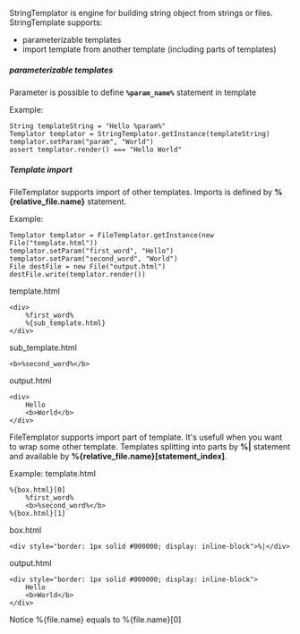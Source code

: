 StringTemplator is engine for building string object from strings or files.
StringTemplate supports:
* parameterizable templates
* import template from another template (including parts of templates)

##### parameterizable templates
Parameter is possible to define **`%param_name%`** statement in template

Example:
```
String templateString = "Hello %param%"
Templator templator = StringTemplator.getInstance(templateString)
templator.setParam("param", "World")
assert templator.render() === "Hello World"
```

##### Template import
FileTemplator supports import of other templates. Imports is defined by **%{relative_file.name}** statement.

Example:
```
Templator templator = FileTemplator.getInstance(new File("template.html"))
templator.setParam("first_word", "Hello")
templator.setParam("second_word", "World")
File destFile = new File("output.html")
destFile.write(templator.render())
```
template.html
```
<div>
    %first_word%
    %{sub_template.html}
</div>
```
sub_template.html
```
<b>%second_word%</b>
```
output.html
```
<div>
    Hello
    <b>World</b>
</div>
```

FileTemplator supports import part of template. It's usefull when you want to wrap some other template.
Templates splitting into parts by **%|** statement and available by **%{relative_file.name}[statement_index]**.

Example:
template.html
```
%{box.html}[0]
    %first_word%
    <b>%second_word%</b>
%{box.html}[1]
```
box.html
```
<div style="border: 1px solid #000000; display: inline-block">%|</div>
```
output.html
```
<div style="border: 1px solid #000000; display: inline-block">
    Hello
    <b>World</b>
</div>
```

Notice %{file.name} equals to %{file.name}[0]  
